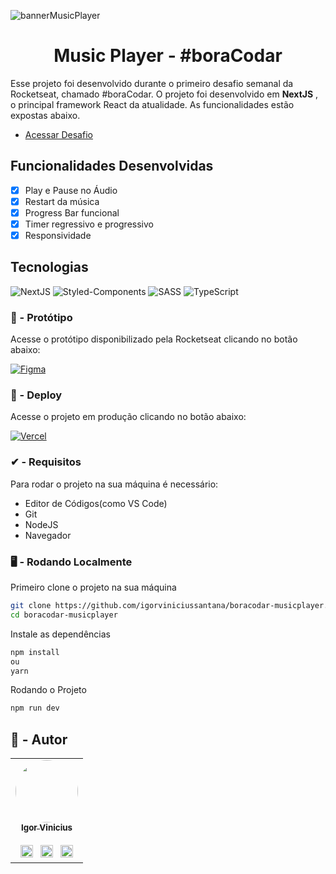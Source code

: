 ![bannerMusicPlayer](https://user-images.githubusercontent.com/86114583/211811007-5c4861f9-b558-4e71-aaa9-43fb2bcc618f.png)


<h1 align='center'>Music Player - #boraCodar</h1>

<p> Esse projeto foi desenvolvido durante o primeiro desafio semanal da Rocketseat, chamado #boraCodar. O projeto foi desenvolvido em <b>NextJS</b> , o principal framework React da atualidade. As funcionalidades estão expostas abaixo.</p>

- [Acessar Desafio](https://boracodar.dev)

## Funcionalidades Desenvolvidas

- [X] Play e Pause no Áudio
- [X] Restart da música
- [X] Progress Bar funcional
- [X] Timer regressivo e progressivo
- [X] Responsividade

## Tecnologias

![NextJS](https://img.shields.io/badge/next.js-000000?style=for-the-badge&logo=nextdotjs&logoColor=white)
![Styled-Components](https://img.shields.io/badge/styled--components-DB7093?style=for-the-badge&logo=styled-components&logoColor=white)
![SASS](https://img.shields.io/badge/Sass-CC6699?style=for-the-badge&logo=sass&logoColor=white)
![TypeScript](https://img.shields.io/badge/TypeScript-007ACC?style=for-the-badge&logo=typescript&logoColor=white)


<h3>🎨 - Protótipo</h3>

Acesse o protótipo disponibilizado pela Rocketseat clicando no botão abaixo:

<a href="https://www.figma.com/file/aUPz0jeV4vtvVcyIASj0RA/%23boraCodar---Desafio-1?node-id=1128%3A22&t=1zXSyQs8rmFfMeG4-1
">![Figma](https://img.shields.io/badge/Acessar%20Protótipo-471F08?style=for-the-badge&logo=figma&logoColor=white)</a>

<h3>🔗 - Deploy</h3>

Acesse o projeto em produção clicando no botão abaixo:

<a href="https://boracodar-musicplayer.vercel.app" target='_blank'>![Vercel](https://img.shields.io/badge/Deploy-000000?style=for-the-badge&logo=vercel&logoColor=white)</a>

<h3> ✔ - Requisitos</h3>

Para rodar o projeto na sua máquina é necessário:

- Editor de Códigos(como VS Code)
- Git
- NodeJS
- Navegador

<h3> 🖥 - Rodando Localmente</h3>

Primeiro clone o projeto na sua máquina

```bash
git clone https://github.com/igorviniciussantana/boracodar-musicplayer.git
cd boracodar-musicplayer
```

Instale as dependências

```bash
npm install
ou
yarn
```

Rodando o Projeto
```bash
npm run dev
```


## 👤 - Autor

<table>
  <tr>
    <td align="center"><a href="https://github.com/igorviniciussantana"><img style="border-radius: 50%;" src="https://avatars.githubusercontent.com/u/86114583?v=4" width="100px;" alt=""/><br /><sub><b>Igor Vinicius</b></sub></a><br /><br /><a href="https://linkedin.com/in/igorviniciussantana"><img src="https://user-images.githubusercontent.com/86114583/192514843-1087a34f-74f9-46aa-94fa-e824950af81f.svg" width="20px"/></a>⠀<a href="mailto:igor.santana@estudante.ifms.edu.br"><img src="https://user-images.githubusercontent.com/86114583/192515071-4fa6bce6-6ee9-49ca-9395-c17e74075a20.svg" width="20px"/></a>⠀<a href="https://behance.net/igorvinicius8"><img src="https://user-images.githubusercontent.com/86114583/192515924-e754ab5f-d7bc-416f-a3f9-0b6e3e81eb6c.svg" width="20px"/></a>
    </td>
    </tr>
    </table>

